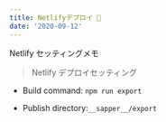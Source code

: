 ```yaml
---
title: Netlifyデプロイ 👋
date: '2020-09-12'
---
```


Netlify セッティングメモ

<!-- more -->

> Netlify デプロイセッティング

- Build command: `npm run export`

- Publish directory:`__sapper__/export`
